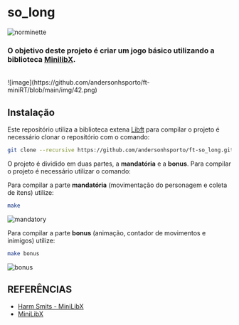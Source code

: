 # so_long
![norminette](https://github.com/andersonhsporto/ft-so_long/workflows/norminette/badge.svg)
### O objetivo deste projeto é criar um jogo básico utilizando a biblioteca [MinilibX](https://github.com/42Paris/minilibx-linux).

<br>
![image](https://github.com/andersonhsporto/ft-miniRT/blob/main/img/42.png)

## Instalação

Este repositório utiliza a biblioteca extena [Libft](https://github.com/andersonhsporto/ft-libft)
para compilar o projeto é necessário clonar o repositório com o comando:

```sh
git clone --recursive https://github.com/andersonhsporto/ft-so_long.git
```

O projeto é dividido em duas partes, a **mandatória** e a **bonus**. 
Para compilar o projeto é necessário utilizar o comando:

Para compilar a parte **mandatória** (movimentação do personagem e coleta de itens) utilize:
```sh
make
```
![mandatory](https://github.com/andersonhsporto/ft-so_long/blob/main/img/Peek%2003-11-2021%2000-16.gif)

Para compilar a parte **bonus** (animação, contador de movimentos e inimigos) utilize:
```sh
make bonus
```
![bonus](https://github.com/andersonhsporto/ft-so_long/blob/main/img/Peek%2003-11-2021%2000-23.gif)



## REFERÊNCIAS
* [Harm Smits - MiniLibX](https://harm-smits.github.io/42docs/libs/minilibx) 
* [MiniLibX](https://github.com/42Paris/minilibx-linux)
